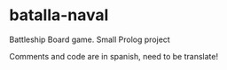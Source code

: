 # batalla-naval
Battleship Board game. Small Prolog project 

Comments and code are in spanish, need to be translate!

